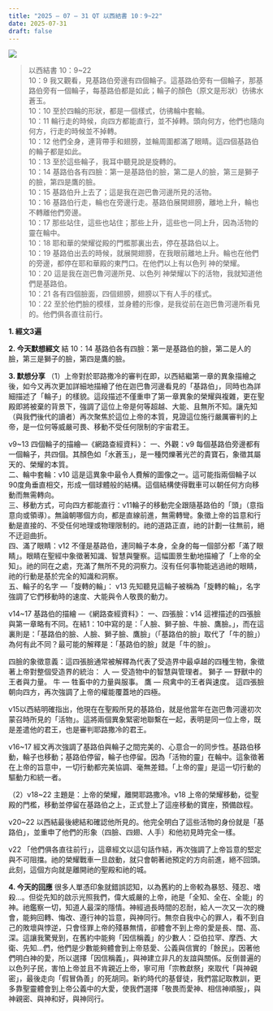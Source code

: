```yaml
---
title: "2025 – 07 – 31 QT 以西結書 10：9~22"
date: 2025-07-31
draft: false
---
```


![](/images/qt.jpg)
> 以西結書 10：9~22  
> 10：9 我又觀看，見基路伯旁邊有四個輪子。這基路伯旁有一個輪子，那基路伯旁有一個輪子，每基路伯都是如此；輪子的顏色（原文是形狀）彷彿水蒼玉。  
> 10：10 至於四輪的形狀，都是一個樣式，彷彿輪中套輪。  
> 10：11 輪行走的時候，向四方都能直行，並不掉轉。頭向何方，他們也隨向何方，行走的時候並不掉轉。  
> 10：12 他們全身，連背帶手和翅膀，並輪周圍都滿了眼睛。這四個基路伯的輪子都是如此。  
> 10：13 至於這些輪子，我耳中聽見說是旋轉的。  
> 10：14 基路伯各有四臉：第一是基路伯的臉，第二是人的臉，第三是獅子的臉，第四是鷹的臉。  
> 10：15 基路伯升上去了；這是我在迦巴魯河邊所見的活物。  
> 10：16 基路伯行走，輪也在旁邊行走。基路伯展開翅膀，離地上升，輪也不轉離他們旁邊。  
> 10：17 那些站住，這些也站住；那些上升，這些也一同上升，因為活物的靈在輪中。  
> 10：18 耶和華的榮耀從殿的門檻那裏出去，停在基路伯以上。  
> 10：19 基路伯出去的時候，就展開翅膀，在我眼前離地上升。輪也在他們的旁邊，都停在耶和華殿的東門口。在他們以上有以色列 神的榮耀。  
> 10：20 這是我在迦巴魯河邊所見、以色列 神榮耀以下的活物，我就知道他們是基路伯。  
> 10：21 各有四個臉面，四個翅膀，翅膀以下有人手的樣式。  
> 10：22 至於他們臉的模樣，並身體的形像，是我從前在迦巴魯河邊所看見的。他們俱各直往前行。  



**1.  經文3遍**

**2. 今天默想經文**
結 10：14 基路伯各有四臉：第一是基路伯的臉，第二是人的臉，第三是獅子的臉，第四是鷹的臉。  

**3. 默想分享**
（1）上帝對於耶路撒冷的審判在即，以西結繼第一章的異象描繪之後，如今又再次更加詳細地描繪了他在迦巴魯河邊看見的「基路伯」，同時也為詳細描述了「輪子」的樣貌。這段描述不僅重申了第一章異象的榮耀與複雜，更在聖殿即將被棄的背景下，強調了這位上帝是何等超越、大能、且無所不知。讓先知（與我們後代的讀者）再次聚焦於這位上帝的本質，見證這位施行嚴厲審判的上帝，是一位何等威嚴可畏、移動不受任何限制的宇宙君王。

v9\~13 四個輪子的描繪—《網路查經資料》：
一、外觀：v9 每個基路伯旁邊都有一個輪子，共四個。其顏色如「水蒼玉」，是一種閃爍著光芒的貴寶石，象徵其屬天的、榮耀的本質。  
二、輪中套輪：v10 這是這異象中最令人費解的圖像之一。這可能指兩個輪子以90度角垂直相交，形成一個球體般的結構。這個結構使得戰車可以朝任何方向移動而無需轉向。  
三、移動方式，可向四方都能直行：v11輪子的移動完全跟隨基路伯的「頭」（意指意向或領導）。無論朝哪個方向，都是直線前進，無需轉彎。象徵上帝的旨意和行動是直接的、不受任何地理或物理限制的。祂的道路正直，祂的計劃一往無前，絕不迂迴曲折。  
四、滿了眼睛：v12 不僅是基路伯，連同輪子本身，全身的每一個部分都「滿了眼睛」。眼睛在聖經中象徵著知識、智慧與鑒察。這幅圖景生動地描繪了「上帝的全知」。祂的同在之處，充滿了無所不見的洞察力。沒有任何事物能逃過祂的眼睛，祂的行動是基於完全的知識和洞察。  
五、輪子的名字 —「旋轉的輪」： v13 先知聽見這輪子被稱為「旋轉的輪」，名字強調了它們移動時的速度、大能與令人敬畏的動力。  

v14\~17 基路伯的描繪 —《網路查經資料》：
一、四張臉：v14 這裡描述的四張臉與第一章略有不同。在結1：10中寫的是：「人臉、獅子臉、牛臉、鷹臉。」，而在這裏則是：「基路伯的臉、人臉、獅子臉、鷹臉」（「基路伯的臉」取代了「牛的臉」）為何有此不同？最可能的解釋是：「基路伯的臉」就是「牛的臉」。

四臉的象徵意義：這四張臉通常被解釋為代表了受造界中最卓越的四種生物，象徵著上帝對整個受造界的統治：
人 — 受造物中的智慧與管理者。
獅子 — 野獸中的王者與力量。
牛 — 牲畜中的力量與服事。
鷹 — 飛禽中的王者與速度。 
這四張臉朝向四方，再次強調了上帝的權能覆蓋地的四極。

v15以西結明確指出，他現在在聖殿所見的基路伯，就是他當年在迦巴魯河邊初次蒙召時所見的「活物」。這將兩個異象緊密地聯繫在一起，表明是同一位上帝，既是差遣他的君王，也是審判耶路撒冷的君王。

v16\~17 經文再次強調了基路伯與輪子之間完美的、心意合一的同步性。基路伯移動，輪子也移動；基路伯停留，輪子也停留。因為「活物的靈」在輪中。這象徵著在上帝的旨意中，一切行動都完美協調、毫無差錯。「上帝的靈」是這一切行動的驅動力和統一者。

（2）v18\~22 主題是：上帝的榮耀，離開耶路撒冷。v18 上帝的榮耀移動，從聖殿的門檻，移動並停留在基路伯之上，正式登上了這座移動的寶座，預備啟程。

v20\~22 以西結最後總結和確認他所見的。他完全明白了這些活物的身份就是「基路伯」，並重申了他們的形象（四臉、四翅、人手）和他初見時完全一樣。

v22 「他們俱各直往前行」，這章經文以這句話作結，再次強調了上帝旨意的堅定與不可阻擋。祂的榮耀戰車一旦啟動，就只會朝著祂預定的方向前進，絕不回頭。此刻，這個方向就是離開祂的聖殿和祂的城。

**4. 今天的回應**
很多人單憑印象就錯誤認知，以為舊約的上帝較為暴怒、殘忍、嗜殺…。但從先知的啟示光照我們，偉大威嚴的上帝，祂是「全知、全在、全能」的神。祂鑑察一切，知道人最深的隱情。神經過長時間的忍耐，給人一次又一次的機會，能夠回轉、悔改、遵行神的旨意，與神同行。無奈自我中心的罪人，看不到自己的敗壞與悖逆，只會怪罪上帝的殘暴無情，卻體會不到上帝的愛是長、闊、高、深。這讓我驚覺到，在舊約中能夠「因信稱義」的少數人：亞伯拉罕、摩西、大衛、先知…們，他們是少數能夠體會到上帝慈愛、公義與信實的「餘民」。因著他們明白神的愛，所以選擇「因信稱義」，與神建立非凡的友誼與關係。反倒普遍的以色列子民，害怕上帝並且不肯親近上帝，寧可用「宗教獻祭」來取代「與神親密」，最後走向「假冒偽善」的死胡同。新約時代的基督徒，我們當記取教訓，更多靠聖靈體會到上帝公義中的大愛，使我們選擇「敬畏而愛神、相信神順服」，與神親密、與神和好，與神同行。
